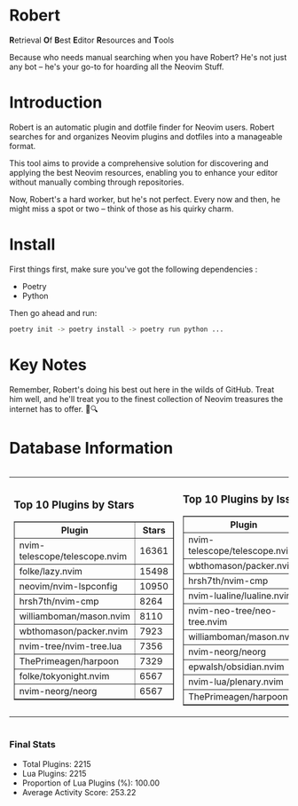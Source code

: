 # Robert

**R**etrieval
**O**f
**B**est
**E**ditor
**R**esources and
**T**ools

Because who needs manual searching when you have Robert?
He's not just any bot – he's your go-to for hoarding all the Neovim Stuff.

# Introduction
Robert is an automatic plugin and dotfile finder for Neovim users. Robert searches for and organizes Neovim plugins and dotfiles into a manageable format.

This tool aims to provide a comprehensive solution for discovering and applying the best Neovim resources, enabling you to enhance your editor without manually combing through repositories.

Now, Robert's a hard worker, but he's not perfect. Every now and then, he might miss a spot or two – think of those as his quirky charm. 

# Install
 First things first, make sure you've got the following dependencies :
  - Poetry 
  - Python 

Then go ahead and run:

```bash
poetry init -> poetry install -> poetry run python ...
```
# Key Notes

Remember, Robert's doing his best out here in the wilds of GitHub. Treat him well, and he'll treat you to the finest collection of Neovim treasures the internet has to offer. 🎩🔍


# Database Information

<div style='display:flex;flex-direction:row;justify-content:space-between;'><table><tr><td><h3>Top 10 Plugins by Stars</h3><table border="1"><tr><th>Plugin</th><th>Stars</th></tr><tr><td>nvim-telescope/telescope.nvim</td><td>16361</td></tr><tr><td>folke/lazy.nvim</td><td>15498</td></tr><tr><td>neovim/nvim-lspconfig</td><td>10950</td></tr><tr><td>hrsh7th/nvim-cmp</td><td>8264</td></tr><tr><td>williamboman/mason.nvim</td><td>8110</td></tr><tr><td>wbthomason/packer.nvim</td><td>7923</td></tr><tr><td>nvim-tree/nvim-tree.lua</td><td>7356</td></tr><tr><td>ThePrimeagen/harpoon</td><td>7329</td></tr><tr><td>folke/tokyonight.nvim</td><td>6567</td></tr><tr><td>nvim-neorg/neorg</td><td>6567</td></tr></table></td><td><h3>Top 10 Plugins by Issues</h3><table border="1"><tr><th>Plugin</th><th>Issues</th></tr><tr><td>nvim-telescope/telescope.nvim</td><td>397</td></tr><tr><td>wbthomason/packer.nvim</td><td>307</td></tr><tr><td>hrsh7th/nvim-cmp</td><td>291</td></tr><tr><td>nvim-lualine/lualine.nvim</td><td>235</td></tr><tr><td>nvim-neo-tree/neo-tree.nvim</td><td>232</td></tr><tr><td>williamboman/mason.nvim</td><td>219</td></tr><tr><td>nvim-neorg/neorg</td><td>189</td></tr><tr><td>epwalsh/obsidian.nvim</td><td>178</td></tr><tr><td>nvim-lua/plenary.nvim</td><td>150</td></tr><tr><td>ThePrimeagen/harpoon</td><td>125</td></tr></table></td><td><h3>Top 10 Plugins by Forks</h3><table border="1"><tr><th>Plugin</th><th>Forks</th></tr><tr><td>neovim/nvim-lspconfig</td><td>2102</td></tr><tr><td>nvim-telescope/telescope.nvim</td><td>851</td></tr><tr><td>nvim-tree/nvim-tree.lua</td><td>609</td></tr><tr><td>nvim-lualine/lualine.nvim</td><td>473</td></tr><tr><td>folke/tokyonight.nvim</td><td>442</td></tr><tr><td>hrsh7th/nvim-cmp</td><td>411</td></tr><tr><td>ThePrimeagen/harpoon</td><td>386</td></tr><tr><td>folke/lazy.nvim</td><td>376</td></tr><tr><td>jackMort/ChatGPT.nvim</td><td>322</td></tr><tr><td>nvim-lua/plenary.nvim</td><td>289</td></tr></table></td></tr></table></div>

### Final Stats
- Total Plugins: 2215
- Lua Plugins: 2215
- Proportion of Lua Plugins (%): 100.00
- Average Activity Score: 253.22

